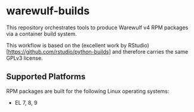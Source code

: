 # warewulf-builds

This repository orchestrates tools to produce Warewulf v4 RPM packages via a container build system. 

This workflow is based on the (excellent work by RStudio)[https://github.com/rstudio/python-builds] and therefore carries the same GPLv3 license.

## Supported Platforms

RPM packages are built for the following Linux operating systems:
- EL 7, 8, 9
